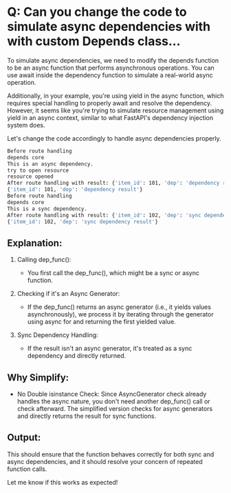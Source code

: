 # Q: Can you change the code to simulate async dependencies with with custom Depends class...

To simulate async dependencies, we need to modify the depends function to be an async function that performs asynchronous operations. You can use await inside the dependency function to simulate a real-world async operation.

Additionally, in your example, you're using yield in the async function, which requires special handling to properly await and resolve the dependency. However, it seems like you're trying to simulate resource management using yield in an async context, similar to what FastAPI's dependency injection system does.

Let's change the code accordingly to handle async dependencies properly.

```sh
Before route handling
depends core
This is an async dependency.
try to open resource
resource opened
After route handling with result: {'item_id': 101, 'dep': 'dependency result'}
{'item_id': 101, 'dep': 'dependency result'}
Before route handling
depends core
This is a sync dependency.
After route handling with result: {'item_id': 102, 'dep': 'sync dependency result'}
{'item_id': 102, 'dep': 'sync dependency result'}
```

## Explanation:

1. Calling dep_func():

   - You first call the dep_func(), which might be a sync or async function.

2. Checking if it's an Async Generator:

   - If the dep_func() returns an async generator (i.e., it yields values asynchronously), we process it by iterating through the generator using async for and returning the first yielded value.

3. Sync Dependency Handling:
   - If the result isn't an async generator, it's treated as a sync dependency and directly returned.

## Why Simplify:

- No Double isinstance Check: Since AsyncGenerator check already handles the async nature, you don't need another dep_func() call or check afterward. The simplified version checks for async generators and directly returns the result for sync functions.

## Output:

This should ensure that the function behaves correctly for both sync and async dependencies, and it should resolve your concern of repeated function calls.

Let me know if this works as expected!
